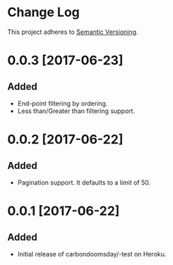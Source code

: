 # Change Log

This project adheres to [Semantic Versioning].

[Semantic Versioning]: http://semver.org/

# 0.0.3 [2017-06-23]
## Added
* End-point filtering by ordering.
* Less than/Greater than filtering support.

# 0.0.2 [2017-06-22]

## Added
* Pagination support. It defaults to a limit of 50.

# 0.0.1 [2017-06-22]

## Added
* Initial release of carbondoomsday/-test on Heroku.
